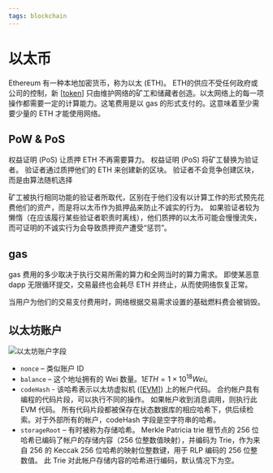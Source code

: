 ```yaml
---
tags: blockchain
---
```

# 以太币

Ethereum 有一种本地加密货币，称为以太 (ETH)。
ETH的供应不受任何政府或公司的控制，新 [[token]] 只由维护网络的矿工和储藏者创造。以太网络上的每一项操作都需要一定的计算能力。这笔费用是以 gas 的形式支付的。这意味着至少需要少量的 ETH 才能使用网络。

## PoW & PoS

权益证明 (PoS) 让质押 ETH 不再需要算力。
权益证明 (PoS) 将矿工替换为验证者。 验证者通过质押他们的 ETH 来创建新的区块。
验证者不会竞争创建区块，而是由算法随机选择

矿工被执行相同功能的验证者所取代，区别在于他们没有以计算工作的形式预先花费他们的资产，而是将以太币作为抵押品来防止不诚实的行为。 如果验证者较为懒惰（在应该履行某些验证者职责时离线），他们质押的以太币可能会慢慢流失，而可证明的不诚实行为会导致质押资产遭受“惩罚”。

## gas

gas 费用的多少取决于执行交易所需的算力和全网当时的算力需求。
即使某恶意 dapp 无限循环提交，交易最终也会耗尽 ETH 并终止，从而使网络恢复正常。

当用户为他们的交易支付费用时，网络根据交易需求设置的基础燃料费会被销毁。

## 以太坊账户

![以太坊账户字段](../../attachments/eth%20account.png)

- `nonce` – 类似账户 ID
- `balance` – 这个地址拥有的 Wei 数量。$1 ETH=1 \times 10^{18} Wei$。
- `codeHash` - 该哈希表示以太坊虚拟机 ([[EVM]]) 上的帐户代码。 合约帐户具有编程的代码片段，可以执行不同的操作。 如果帐户收到消息调用，则执行此 EVM 代码。 所有代码片段都被保存在状态数据库的相应哈希下，供后续检索。对于外部所有的帐户，codeHash 字段是空字符串的哈希。
- `storageRoot` – 有时被称为存储哈希。 Merkle Patricia trie 根节点的 256 位哈希已编码了帐户的存储内容（256 位整数值映射），并编码为 Trie，作为来自 256 的 Keccak 256 位哈希的映射位整数键，用于 RLP 编码的 256 位整数值。 此 Trie 对此帐户存储内容的哈希进行编码，默认情况下为空。

[//begin]: # "Autogenerated link references for markdown compatibility"
[token]: token.md "token"
[EVM]: EVM.md "EVM"
[//end]: # "Autogenerated link references"

